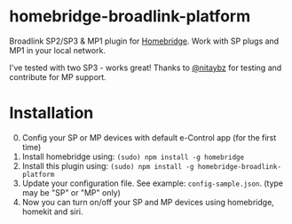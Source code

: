 # homebridge-broadlink-platform

Broadlink SP2/SP3 & MP1 plugin for [Homebridge](https://github.com/nfarina/homebridge/).
Work with SP plugs and MP1 in your local network. 

I've tested with two SP3 - works great! 
Thanks to [@nitaybz](https://github.com/nitaybz) for testing and contribute for MP support.

# Installation
0. Config your SP or MP devices with default e-Control app (for the first time)
1. Install homebridge using: `(sudo) npm install -g homebridge`
2. Install this plugin using: `(sudo) npm install -g homebridge-broadlink-platform`
3. Update your configuration file. See example: `config-sample.json`. (type may be "SP" or "MP" only)
4. Now you can turn on/off your SP and MP devices using homebridge, homekit and siri.
